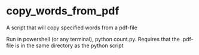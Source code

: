 # copy_words_from_pdf
A script that will copy specified words from a pdf-file

Run in powershell (or any terminal), python count.py. Requires that the .pdf-file is in the same directory as the python script
